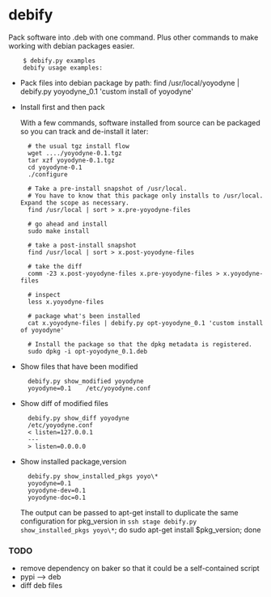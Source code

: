 debify
======
Pack software into .deb with one command. 
Plus other commands to make working with debian packages easier.

        $ debify.py examples
        debify usage examples:

* Pack files into debian package by path:
        find /usr/local/yoyodyne | debify.py yoyodyne_0.1 'custom install of yoyodyne'

* Install first and then pack

  With a few commands, software installed from source can be packaged so you can track and de-install it later:

        # the usual tgz install flow
        wget ..../yoyodyne-0.1.tgz
        tar xzf yoyodyne-0.1.tgz
        cd yoyodyne-0.1
        ./configure

        # Take a pre-install snapshot of /usr/local. 
        # You have to know that this package only installs to /usr/local. Expand the scope as necessary.
        find /usr/local | sort > x.pre-yoyodyne-files

        # go ahead and install
        sudo make install

        # take a post-install snapshot
        find /usr/local | sort > x.post-yoyodyne-files

        # take the diff
        comm -23 x.post-yoyodyne-files x.pre-yoyodyne-files > x.yoyodyne-files

        # inspect
        less x.yoyodyne-files

        # package what's been installed
        cat x.yoyodyne-files | debify.py opt-yoyodyne_0.1 'custom install of yoyodyne'

        # Install the package so that the dpkg metadata is registered.
        sudo dpkg -i opt-yoyodyne_0.1.deb

* Show files that have been modified

        debify.py show_modified yoyodyne
        yoyodyne=0.1	/etc/yoyodyne.conf


* Show diff of modified files

        debify.py show_diff yoyodyne
        /etc/yoyodyne.conf
        < listen=127.0.0.1
        ---
        > listen=0.0.0.0

* Show installed package,version

        debify.py show_installed_pkgs yoyo\*
        yoyodyne=0.1
        yoyodyne-dev=0.1
        yoyodyne-doc=0.1

   The output can be passed to apt-get install to duplicate the same configuration
   for pkg_version in `ssh stage debify.py show_installed_pkgs yoyo\*`; do sudo apt-get install $pkg_version; done


### TODO
* remove dependency on baker so that it could be a self-contained script
* pypi --> deb
* diff deb files


